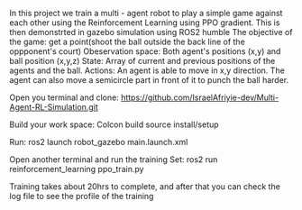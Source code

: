In this project we train a multi - agent robot to play a simple game against each other using the Reinforcement Learning using PPO gradient.
This is then demonstrted in gazebo simulation using ROS2 humble 
The objective of the game: get a point(shoot the ball outside the back line of the oppponent's court)
Obeservation space: Both agent's positions (x,y) and ball position (x,y,z)
State: Array of current and previous positions of the agents and the ball.
Actions: An agent is able to move in x,y direction. The agent can also move a semicircle part in front of it to punch the ball harder.

Open you terminal and clone:
https://github.com/IsraelAfriyie-dev/Multi-Agent-RL-Simulation.git

Build your work space: 
Colcon build
source install/setup

Run:
ros2 launch robot_gazebo main.launch.xml

Open another terminal and run the training Set:
ros2 run reinforcement_learning ppo_train.py

Training takes about 20hrs to complete, and  after that you can check the log file to see the profile of the training 

